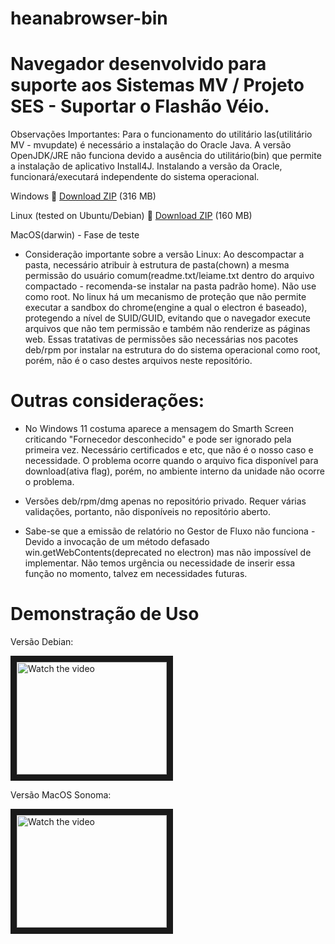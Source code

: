 # heanabrowser-bin
# Navegador desenvolvido para suporte aos Sistemas MV / Projeto SES - Suportar o Flashão Véio. 

Observações Importantes: Para o funcionamento do utilitário las(utilitário MV - mvupdate) é necessário a instalação do Oracle Java. A versão OpenJDK/JRE não funciona devido a ausência do utilitário(bin) que permite a instalação de aplicativo Install4J. Instalando a versão da Oracle, funcionará/executará independente do sistema operacional.


Windows 
:link: [Download ZIP](https://github.com/heana-hosp/heanabrowser-bin/releases/download/HEANA/HEANABrowser-win32-x64.zip) (316 MB) 

Linux (tested on Ubuntu/Debian)
:link: [Download ZIP](https://github.com/heana-hosp/heanabrowser-bin/releases/download/HEANA/HEANABrowser-linux-x64.zip) (160 MB) 

MacOS(darwin) - Fase de teste

- Consideração importante sobre a versão Linux: Ao descompactar a pasta, necessário atribuir à estrutura de pasta(chown) a mesma permissão do usuário comum(readme.txt/leiame.txt dentro do arquivo compactado - recomenda-se instalar na pasta padrão home). Não use como root. No linux há um mecanismo de proteção que não permite executar a sandbox do chrome(engine a qual o electron é baseado), protegendo a nível de SUID/GUID, evitando que o navegador execute arquivos que não tem permissão e também não renderize as páginas web. Essas tratativas de permissões são necessárias nos pacotes deb/rpm por instalar na estrutura do do sistema operacional como root, porém, não é o caso destes arquivos neste repositório. 


# Outras considerações:

- No Windows 11 costuma aparece a mensagem do Smarth Screen criticando "Fornecedor desconhecido" e pode ser ignorado pela primeira vez. Necessário certificados e etc, que não é o nosso caso e necessidade. O problema ocorre quando o arquivo fica disponível para download(ativa flag), porém, no ambiente interno da unidade não ocorre o problema. 

- Versões deb/rpm/dmg apenas no repositório privado. Requer várias validações, portanto, não disponíveis no repositório aberto. 

- Sabe-se que a emissão de relatório no Gestor de Fluxo não funciona - Devido a invocação de um método defasado win.getWebContents(deprecated no electron) mas não impossível de implementar. Não temos urgência ou necessidade de inserir essa função no momento, talvez em necessidades futuras. 

# Demonstração de Uso

Versão Debian:

<a href="https://youtu.be/MT5WmscDlZU" target="_blank">
 <img src="https://i9.ytimg.com/vi_webp/MT5WmscDlZU/mq3.webp?sqp=CITdyq0G-oaymwEmCMACELQB8quKqQMa8AEB-AH-CYACygWKAgwIABABGC8gWShyMA8=&rs=AOn4CLCe3lZGs8LyTlcrkBxIRf1P137iJQ" alt="Watch the video" width="240" height="180" border="10" />
</a>

Versão MacOS Sonoma:

<a href="https://youtu.be/sa7r9XR_pgQ" target="_blank">
 <img src="https://i9.ytimg.com/vi_webp/sa7r9XR_pgQ/mq2.webp?sqp=CITdyq0G-oaymwEmCMACELQB8quKqQMa8AEB-AGCB4AC0AWKAgwIABABGDIgVShyMA8=&rs=AOn4CLB9sYd2OpeEVU4Dv89mLx8uBGYN_w" alt="Watch the video" width="240" height="180" border="10" />
</a>

